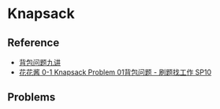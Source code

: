 # Knapsack


## Reference
- [背包问题九讲](https://www.kancloud.cn/kancloud/pack/70124)
- [花花酱 0-1 Knapsack Problem 01背包问题 - 刷题找工作 SP10](https://www.youtube.com/watch?v=CO0r6kcwHUU)

## Problems
